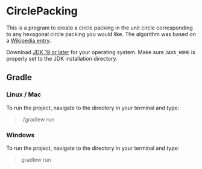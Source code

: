 # CirclePacking
This is a program to create a circle packing in the unit circle corresponding to any hexagonal circle packing you would like. The algorithm was based on a [Wikipedia entry](https://en.wikipedia.org/wiki/Circle_packing_theorem#Algorithmic_aspects).

Download [JDK 19 or later](http://jdk.java.net/) for your operating system.
Make sure `JAVA_HOME` is properly set to the JDK installation directory. 

## Gradle

### Linux / Mac

To run the project, navigate to the directory in your terminal and type:

> ./gradlew run

### Windows

To run the project, navigate to the directory in your terminal and type:

> gradlew run
